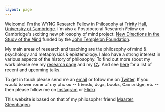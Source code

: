 ```yaml
---
layout: page
---
```


Welcome! I'm the WYNG Research Fellow in Philosophy at [Trinity Hall](http://www.trinhall.cam.ac.uk), [University of Cambridge](http://www.cam.ac.uk). I'm also a Postdoctoral Research Fellow on Cambridge's exciting new philosophy of mind project: [New Directions in the Study of the Mind](http://www.newdirectionsproject.com) funded by the [John Templeton Foundation](http://www.templeton.org/).

My main areas of research and teaching are the philosophy of mind & psychology and metaphysics & epistemology. I also have a strong interest in various aspects of the history of philosophy. To find out more about my work please see my [research page](http://craigafrench.github.io/research/) and my [CV](http://craigafrench.github.io/assets/CraigFrenchCV.pdf). And see [here](http://craigafrench.github.io/talks) for a list of recent and upcoming talks.

To get in touch please send me an [email](mailto:m.steenhagen@mail.utoronto.ca) or follow me on [Twitter](http://www.twitter.com/earlymodphil). If you would to see some of my photos -- friends, dogs, books, Cambridge, etc -- then please follow me on [Instagram](http://www.instagram.com/craigfrench1) or [Flickr](http://www.flickr.com/craigafrench).

This website is based on that of my philosopher friend [Maarten Steenhagen](http://msteenhagen.github.io/).